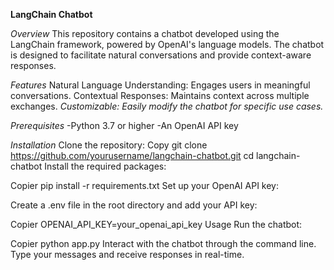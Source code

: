 **LangChain Chatbot**

   *Overview* 
This repository contains a chatbot developed using the LangChain framework, powered by OpenAI's language models. The chatbot is designed to facilitate natural conversations and provide context-aware responses.

   *Features*
Natural Language Understanding: Engages users in meaningful conversations.
Contextual Responses: Maintains context across multiple exchanges.
*Customizable: Easily modify the chatbot for specific use cases.*

   *Prerequisites*
  -Python 3.7 or higher
  -An OpenAI API key

  *Installation*
  Clone the repository:
   Copy
git clone https://github.com/yourusername/langchain-chatbot.git
cd langchain-chatbot
Install the required packages:

Copier
pip install -r requirements.txt
Set up your OpenAI API key:

Create a .env file in the root directory and add your API key:

Copier
OPENAI_API_KEY=your_openai_api_key
Usage
Run the chatbot:

Copier
python app.py
Interact with the chatbot through the command line. Type your messages and receive responses in real-time.


